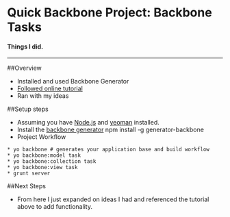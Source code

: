 # Quick Backbone Project: Backbone Tasks

#### Things I did.

***
##Overview
* Installed and used Backbone Generator
* [Followed online tutorial](http://tutorialzine.com/2013/04/services-chooser-backbone-js/)
* Ran with my ideas

##Setup steps
* Assuming you have [Node.js](http://nodejs.org/) and [yeoman](http://yeoman.io/) installed.
* Install the [backbone generator](https://github.com/yeoman/generator-backbone) npm install -g generator-backbone
* Project Workflow
```
* yo backbone # generates your application base and build workflow
* yo backbone:model task
* yo backbone:collection task
* yo backbone:view task
* grunt server
```
##Next Steps
* From here I just expanded on ideas I had and referenced the tutorial above to add functionality.